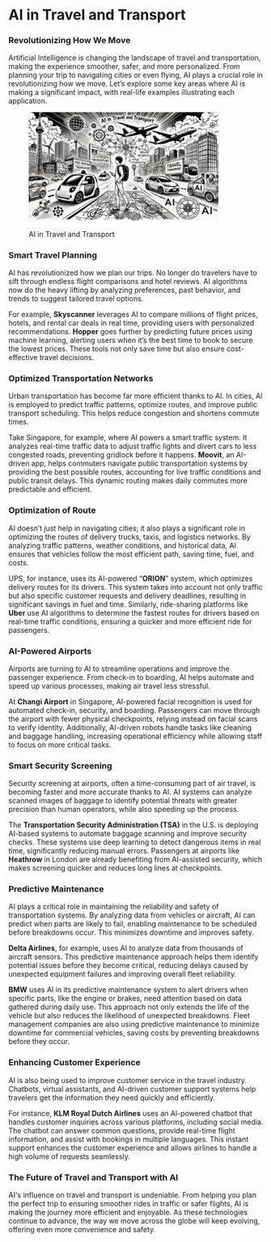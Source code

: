 # AI in Travel and Transport

### Revolutionizing How We Move

Artificial Intelligence is changing the landscape of travel and transportation, making the experience smoother, safer, and more personalized. From planning your trip to navigating cities or even flying, AI plays a crucial role in revolutionizing how we move. Let’s explore some key areas where AI is making a significant impact, with real-life examples illustrating each application.

<div align="left"><figure><img src="../../../.gitbook/assets/ai-in-travel-min.png" alt="" width="375"><figcaption><p>AI in Travel and Transport</p></figcaption></figure></div>

### Smart Travel Planning

AI has revolutionized how we plan our trips. No longer do travelers have to sift through endless flight comparisons and hotel reviews. AI algorithms now do the heavy lifting by analyzing preferences, past behavior, and trends to suggest tailored travel options.

For example, **Skyscanner** leverages AI to compare millions of flight prices, hotels, and rental car deals in real time, providing users with personalized recommendations. **Hopper** goes further by predicting future prices using machine learning, alerting users when it’s the best time to book to secure the lowest prices. These tools not only save time but also ensure cost-effective travel decisions.

### Optimized Transportation Networks

Urban transportation has become far more efficient thanks to AI. In cities, AI is employed to predict traffic patterns, optimize routes, and improve public transport scheduling. This helps reduce congestion and shortens commute times.

Take Singapore, for example, where AI powers a smart traffic system. It analyzes real-time traffic data to adjust traffic lights and divert cars to less congested roads, preventing gridlock before it happens. **Moovit**, an AI-driven app, helps commuters navigate public transportation systems by providing the best possible routes, accounting for live traffic conditions and public transit delays. This dynamic routing makes daily commutes more predictable and efficient.

### Optimization of Route

AI doesn’t just help in navigating cities; it also plays a significant role in optimizing the routes of delivery trucks, taxis, and logistics networks. By analyzing traffic patterns, weather conditions, and historical data, AI ensures that vehicles follow the most efficient path, saving time, fuel, and costs.

UPS, for instance, uses its AI-powered “**ORION**” system, which optimizes delivery routes for its drivers. This system takes into account not only traffic but also specific customer requests and delivery deadlines, resulting in significant savings in fuel and time. Similarly, ride-sharing platforms like **Uber** use AI algorithms to determine the fastest routes for drivers based on real-time traffic conditions, ensuring a quicker and more efficient ride for passengers.

### AI-Powered Airports

Airports are turning to AI to streamline operations and improve the passenger experience. From check-in to boarding, AI helps automate and speed up various processes, making air travel less stressful.

At **Changi Airport** in Singapore, AI-powered facial recognition is used for automated check-in, security, and boarding. Passengers can move through the airport with fewer physical checkpoints, relying instead on facial scans to verify identity. Additionally, AI-driven robots handle tasks like cleaning and baggage handling, increasing operational efficiency while allowing staff to focus on more critical tasks.

### Smart Security Screening

Security screening at airports, often a time-consuming part of air travel, is becoming faster and more accurate thanks to AI. AI systems can analyze scanned images of baggage to identify potential threats with greater precision than human operators, while also speeding up the process.

The **Transportation Security Administration (TSA)** in the U.S. is deploying AI-based systems to automate baggage scanning and improve security checks. These systems use deep learning to detect dangerous items in real time, significantly reducing manual errors. Passengers at airports like **Heathrow** in London are already benefiting from AI-assisted security, which makes screening quicker and reduces long lines at checkpoints.

### Predictive Maintenance

AI plays a critical role in maintaining the reliability and safety of transportation systems. By analyzing data from vehicles or aircraft, AI can predict when parts are likely to fail, enabling maintenance to be scheduled before breakdowns occur. This minimizes downtime and improves safety.

**Delta Airlines**, for example, uses AI to analyze data from thousands of aircraft sensors. This predictive maintenance approach helps them identify potential issues before they become critical, reducing delays caused by unexpected equipment failures and improving overall fleet reliability.

**BMW** uses AI in its predictive maintenance system to alert drivers when specific parts, like the engine or brakes, need attention based on data gathered during daily use. This approach not only extends the life of the vehicle but also reduces the likelihood of unexpected breakdowns. Fleet management companies are also using predictive maintenance to minimize downtime for commercial vehicles, saving costs by preventing breakdowns before they occur.

### Enhancing Customer Experience

AI is also being used to improve customer service in the travel industry. Chatbots, virtual assistants, and AI-driven customer support systems help travelers get the information they need quickly and efficiently.

For instance, **KLM Royal Dutch Airlines** uses an AI-powered chatbot that handles customer inquiries across various platforms, including social media. The chatbot can answer common questions, provide real-time flight information, and assist with bookings in multiple languages. This instant support enhances the customer experience and allows airlines to handle a high volume of requests seamlessly.

### The Future of Travel and Transport with AI

AI's influence on travel and transport is undeniable. From helping you plan the perfect trip to ensuring smoother rides in traffic or safer flights, AI is making the journey more efficient and enjoyable. As these technologies continue to advance, the way we move across the globe will keep evolving, offering even more convenience and safety.
